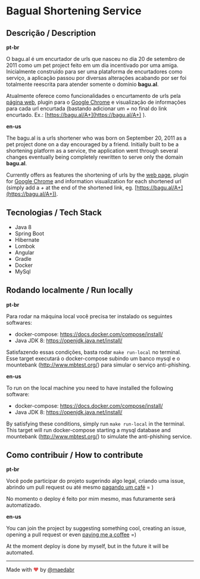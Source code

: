 # Bagual Shortening Service

## Descrição / Description

**pt-br**

O bagu.al é um encurtador de urls que nasceu no dia 20 de setembro de 2011 como um pet project feito em um dia 
incentivado por uma amiga.
Inicialmente construído para ser uma plataforma de encurtadores como serviço, a aplicação passou por diversas alterações 
acabando por ser foi totalmente reescrita para atender somente o domínio **bagu.al**.

Atualmente oferece como funcionalidades o encurtamento de urls pela [página web](https://bagu.al), 
plugin para o [Google Chrome](http://bagu.al/BP) e visualização de informações para cada url encurtada 
(bastando adicionar um  *+* no final do link encurtado. Ex.: [https://bagu.al/A+](https://bagu.al/A+) ).

**en-us**

The bagu.al is a urls shortener who was born on September 20, 2011 as a pet project done on a day encouraged by a friend. Initially built to be a shortening platform as a service, the application went through several changes eventually being completely rewritten to serve only the domain **bagu.al**.

Currently offers as features the shortening of urls by the [web page](https://bagu.al), plugin for [Google Chrome](http://bagu.al/BP) and information visualization for each shortened url (simply add a *+* at the end of the shortened link, eg. [https://bagu.al/A+](https://bagu.al/A+)).

## Tecnologias / Tech Stack

- Java 8
- Spring Boot
- Hibernate
- Lombok
- Angular
- Gradle
- Docker
- MySql

## Rodando localmente / Run locally

**pt-br**

Para rodar na máquina local você precisa ter instalado os seguintes softwares:

- docker-compose: https://docs.docker.com/compose/install/
- Java JDK 8: https://openjdk.java.net/install/

Satisfazendo essas condições, basta rodar `make run-local` no terminal. Esse target executará o docker-compose subindo um banco mysql e o mountebank (http://www.mbtest.org/) para simular o serviço anti-phishing.

**en-us**

To run on the local machine you need to have installed the following software:

- docker-compose: https://docs.docker.com/compose/install/
- Java JDK 8: https://openjdk.java.net/install/

By satisfying these conditions, simply run `make run-local` in the terminal. This target will run docker-compose starting a mysql database and mountebank (http://www.mbtest.org/) to simulate the anti-phishing service.

## Como contribuir / How to contribute

**pt-br**

Você pode participar do projeto sugerindo algo legal, criando uma issue, abrindo um pull request
ou até mesmo [pagando um café](https://pag.ae/7UFskKU4n) = )

No momento o deploy é feito por mim mesmo, mas futuramente será automatizado.

**en-us**

You can join the project by suggesting something cool, creating an issue, opening a pull request
or even [paying me a coffee](https://pag.ae/7UFskKU4n) =)

At the moment deploy is done by myself, but in the future it will be automated.

___

Made with <span style="color: #e25555;">&hearts;</span> by [@maedabr](https://twitter.com/maedabr)
